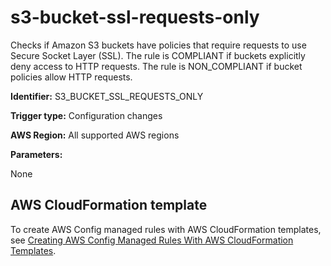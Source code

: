 # s3\-bucket\-ssl\-requests\-only<a name="s3-bucket-ssl-requests-only"></a>

Checks if Amazon S3 buckets have policies that require requests to use Secure Socket Layer \(SSL\)\. The rule is COMPLIANT if buckets explicitly deny access to HTTP requests\. The rule is NON\_COMPLIANT if bucket policies allow HTTP requests\.

**Identifier:** S3\_BUCKET\_SSL\_REQUESTS\_ONLY

**Trigger type:** Configuration changes

**AWS Region:** All supported AWS regions

**Parameters:**

None  

## AWS CloudFormation template<a name="w76aac11c31c17b7d453c15"></a>

To create AWS Config managed rules with AWS CloudFormation templates, see [Creating AWS Config Managed Rules With AWS CloudFormation Templates](aws-config-managed-rules-cloudformation-templates.md)\.